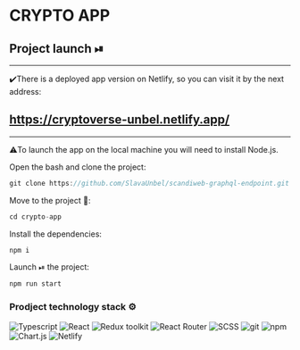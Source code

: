 # CRYPTO APP

## Project launch ⏯

<hr />

✔️There is a deployed app version on Netlify, so you can visit it by the next address:

## https://cryptoverse-unbel.netlify.app/

<hr/>

⚠️To launch the app on the local machine you will need to install Node.js.

Open the bash and clone the project:

```javascript
git clone https://github.com/SlavaUnbel/scandiweb-graphql-endpoint.git
```

Move to the project 📁:

```javascript
cd crypto-app
```

Install the dependencies:

```javascript
npm i
```

Launch ⏯ the project:

```javascript
npm run start
```

<h3>Prodject technology stack ⚙️</h3>
<p>
  <img alt="Typescript" src="https://img.shields.io/badge/typescript-%23007ACC.svg?style=for-the-badge&logo=typescript&logoColor=white" />
  <img alt="React" src="https://img.shields.io/badge/react-%2320232a.svg?style=for-the-badge&logo=react&logoColor=%2361DAFB" />
  <img alt="Redux toolkit" src="https://img.shields.io/badge/redux-%23593d88.svg?style=for-the-badge&logo=redux&logoColor=white" />
  <img alt="React Router" src="https://img.shields.io/badge/React_Router-CA4245?style=for-the-badge&logo=react-router&logoColor=white" />
  <img alt="SCSS" src="https://img.shields.io/badge/SASS-hotpink.svg?style=for-the-badge&logo=SASS&logoColor=white" />
  <img alt="git" src="https://img.shields.io/badge/git-%23F05033.svg?style=for-the-badge&logo=git&logoColor=white" />
  <img alt="npm" src="https://img.shields.io/badge/NPM-%23000000.svg?style=for-the-badge&logo=npm&logoColor=white" />
  <img alt="Chart.js" src="https://img.shields.io/badge/chart.js-F5788D.svg?style=for-the-badge&logo=chart.js&logoColor=white" />
  <img alt="Netlify" src="https://img.shields.io/badge/netlify-%23000000.svg?style=for-the-badge&logo=netlify&logoColor=#00C7B7" />
</p>
